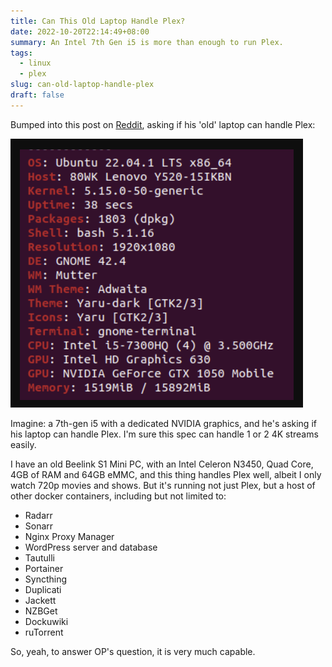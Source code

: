 ```yaml
---
title: Can This Old Laptop Handle Plex?
date: 2022-10-20T22:14:49+08:00
summary: An Intel 7th Gen i5 is more than enough to run Plex.
tags:
  - linux
  - plex
slug: can-old-laptop-handle-plex
draft: false
---
```


Bumped into this post on [Reddit](https://www.reddit.com/r/PleX/comments/y5uaon/can_this_old_laptop_handle_plex/), asking if his 'old' laptop can handle Plex:

![laptop-plex](laptop-plex.png)

Imagine: a 7th-gen i5 with a dedicated NVIDIA graphics, and he's asking if his laptop can handle Plex. I'm sure this spec can handle 1 or 2 4K streams easily.

I have an old Beelink S1 Mini PC, with an Intel Celeron N3450, Quad Core, 4GB of RAM and 64GB eMMC, and this thing handles Plex well, albeit I only watch 720p movies and shows. But it's running not just Plex, but a host of other docker containers, including but not limited to:
- Radarr
- Sonarr
- Nginx Proxy Manager
- WordPress server and database
- Tautulli
- Portainer
- Syncthing
- Duplicati
- Jackett
- NZBGet
- Dockuwiki
- ruTorrent

So, yeah, to answer OP's question, it is very much capable.
